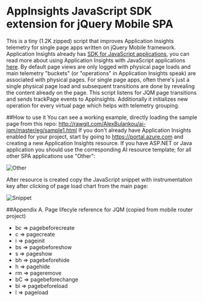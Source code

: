 # AppInsights JavaScript SDK extension for jQuery Mobile SPA
This is a tiny (1.2K zipped) script that improves Application Insights telemetry for single page apps written on jQuery Mobile framework. 
Application Insights already has [SDK for JavaScript applications](https://github.com/Microsoft/ApplicationInsights-JS), you can read more about using Application Insights with JavaScript applications [here](https://azure.microsoft.com/en-us/documentation/articles/app-insights-javascript/). By default page views are only logged with physical page loads and main telemetry "buckets" (or "operations" in Application Insights speak) are associated with physical pages. For single page apps, often there's just a single physical page load and subsequent transitions are done by revealing the content already on the page. This script listens for JQM page transitions and sends trackPage events to AppInsights. Additionally it initializes new operation for every virtual page which helps with telemetry grouping. 

##How to use it
You can see a working example, directly loading the sample page from this repo: http://rawgit.com/AlexBulankou/ai-jqm/master/eg/sample1.html
If you don't already have Application Insights enabled for your project, start by going to https://portal.azure.com and creating a new Application Insights resource. If you have ASP.NET or Java application you should use the corresponding AI resource template; for all other SPA applications use "Other":

![Other](https://qumryw.dm2303.df.livefilestore.com/y3muEm9QdBP8FR2hIQtSdK1XxMPr8NCfsjnUgttckrscOGw1DD3pbWo4vPnnx9mFoFWW1uBkAEwe1amBC0LEjViiOtszBVXImjV2DpDctmkpoJc0klvQD1ANGBBFPD76KtNwNhZFUfg34Q5VXP67A-y_g?width=1024&cropmode=none)

After resource is created copy the JavaScript snippet with instrumentation key after clicking of page load chart from the main page:

![Snippet](https://cv0vgw.dm2303.df.livefilestore.com/y3m5RoJ2eNBTymwOBWdTCsPVhynlqcI0M-cDnl8pSsAlHtY4orfmILol-JAiUSrLlM0eqHsfkFsfVSxH7d-IOmRxLjNxLzKKvpNVPkhal8lsdfL4SJQyMf_rvcws9OChUxvjiUORpK9YVmJEdtUy0HJ2Q?width=1024&height=730&cropmode=none)

##Appendix A. Page lifecyle reference for JQM (copied from mobile router project)
* bc  => pagebeforecreate
* c   => pagecreate
* i   => pageinit
* bs  => pagebeforeshow
* s   => pageshow
* bh  => pagebeforehide
* h   => pagehide
* rm  => pageremove
* bC  => pagebeforechange
* bl  => pagebeforeload
* l   => pageload
